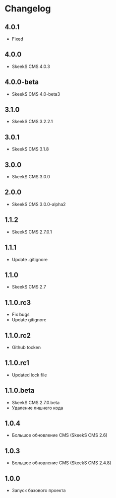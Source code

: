 Changelog
=========

4.0.1
-----------------
  * Fixed
  
4.0.0
-----------------
  * SkeekS CMS 4.0.3
  
4.0.0-beta
-----------------
  * SkeekS CMS 4.0-beta3
  
3.1.0
-----------------
  * SkeekS CMS 3.2.2.1

3.0.1
-----------------
  * SkeekS CMS 3.1.8

3.0.0
-----------------
  * SkeekS CMS 3.0.0

2.0.0
-----------------
  * SkeekS CMS 3.0.0-alpha2

1.1.2
-----------------
  * SkeekS CMS 2.7.0.1

1.1.1
-----------------
  * Update .gitignore

1.1.0
-----------------
  * SkeekS CMS 2.7

1.1.0.rc3
-----------------
  * Fix bugs
  * Update gitignore

1.1.0.rc2
-----------------
  * Github tocken

1.1.0.rc1
-----------------
  * Updated lock file

1.1.0.beta
-----------------
  * SkeekS CMS 2.7.0.beta
  * Удаление лишнего кода

1.0.4
-----------------
  * Большое обновление CMS (SkeekS CMS 2.6)

1.0.3
-----------------
  * Большое обновление CMS (SkeekS CMS 2.4.8)

1.0.0
-----------------
  * Запуск базового проекта